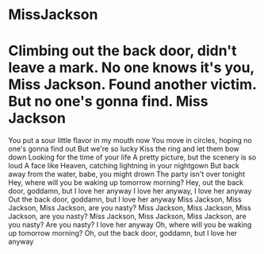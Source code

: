 # MissJackson
# Climbing out the back door, didn't leave a mark. No one knows it's you, Miss Jackson. Found another victim. But no one's gonna find. Miss Jackson 
You put a sour little flavor in my mouth now
You move in circles, hoping no one's gonna find out
But we're so lucky
Kiss the ring and let them bow down
Looking for the time of your life
A pretty picture, but the scenery is so loud
A face like Heaven, catching lightning in your nightgown
But back away from the water, babe, you might drown
The party isn't over tonight 
Hey, where will you be waking up tomorrow morning?
Hey, out the back door, goddamn, but I love her anyway
I love her anyway, I love her anyway
Out the back door, goddamn, but I love her anyway
Miss Jackson, Miss Jackson, Miss Jackson, are you nasty?
Miss Jackson, Miss Jackson, Miss Jackson, are you nasty?
Miss Jackson, Miss Jackson, Miss Jackson, are you nasty?
Are you nasty? I love her anyway
Oh, where will you be waking up tomorrow morning?
Oh, out the back door, goddamn, but I love her anyway
